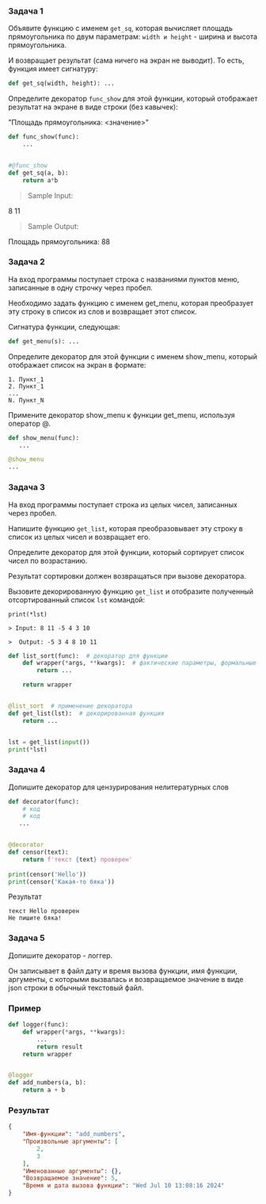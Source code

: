 ### Задача 1

Объявите функцию с именем `get_sq`, которая вычисляет площадь прямоугольника по двум параметрам: 
`width и height` - ширина и высота прямоугольника.

И возвращает результат (сама ничего на экран не выводит). То есть, функция имеет сигнатуру:

```python
def get_sq(width, height): ...
```
Определите декоратор `func_show` для этой функции, который отображает результат на экране в виде строки (без кавычек):

"Площадь прямоугольника: <значение>"


```python
def func_show(func):
    ...


#@func_show
def get_sq(a, b):
    return a*b


```

> Sample Input:

8 11
> Sample Output:

Площадь прямоугольника: 88


### Задача 2

На вход программы поступает строка с названиями пунктов меню, записанные в одну строчку через пробел. 

Необходимо задать функцию с именем get_menu, которая преобразует эту строку в список из слов и возвращает этот список. 

Сигнатура функции, следующая:

```python
def get_menu(s): ...
```
Определите декоратор для этой функции с именем show_menu, который отображает список на экран в формате:

```
1. Пункт_1
2. Пункт_1
...
N. Пункт_N
```

Примените декоратор show_menu к функции get_menu, используя оператор @.

```python
def show_menu(func):
   ...

@show_menu
...
```


### Задача 3

На вход программы поступает строка из целых чисел, записанных через пробел. 

Напишите функцию `get_list`, которая преобразовывает эту строку в список из целых чисел и возвращает его. 

Определите декоратор для этой функции, который сортирует список чисел по возрастанию. 

Результат сортировки должен возвращаться при вызове декоратора.

Вызовите декорированную функцию `get_list` и отобразите полученный отсортированный список `lst` командой:
```
print(*lst)

> Input: 8 11 -5 4 3 10

>  Output: -5 3 4 8 10 11
```

```python
def list_sort(func):  # декоратор для функции
    def wrapper(*args, **kwargs):  # фактические параметры, формальные параметры
        return ...

    return wrapper


@list_sort  # применение декоратора
def get_list(lst):  # декорированная функция
    return ...


lst = get_list(input())
print(*lst)

```

### Задача 4
Допишите декоратор для цензурирования нелитературных слов


```python
def decorator(func):
    # код
    # код
   ...


@decorator
def censor(text):
    return f'текст {text} проверен'
    
print(censor('Hello'))
print(censor('Какая-то бяка')) 

```

Результат
```
текст Hello проверен
Не пишите бяка!
```

### Задача 5

Допишите декоратор - логгер. 

Он записывает в файл дату и время вызова функции, имя функции, аргументы, с которыми вызвалась и возвращаемое значение в виде json строки в обычный текстовый файл.

### Пример

```python
def logger(func):
    def wrapper(*args, **kwargs):
        ...       
        return result
    return wrapper


@logger
def add_numbers(a, b):
    return a + b

```
### Результат

```json
{
    "Имя-функции": "add_numbers",
    "Произвольные аргументы": [
        2,
        3
    ],
    "Именованные аргументы": {},
    "Возвращаемое значение": 5,
    "Время и дата вызова функции": "Wed Jul 10 13:08:16 2024"
}

```

